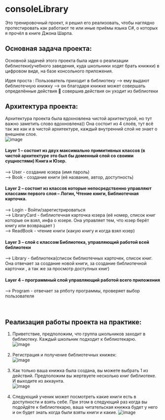# consoleLibrary
Это тренировочный проект, я решил его реализовать, чтобы наглядно протестировать как работают те или иные приёмы языка C#, о которых я прочёл в книге Джона Шарпа.  

## Основная задача проекта:
Основной задачей этого проекта была идея о реализации библиотеки(учебного заведения, куда школьники ходят брать книжки) в цифровом виде, на базе консольного приложения. 

Идея проста : 
Пользователь приходит в библиотеку –> ему выдают библиотечную книжку --> он благодаря книжке может совершать определённые действия  совершив действия он уходит из библиотеки

## Архитектура проекта:
Архитектура проекта была вдохновлена чистой архитектурой, но тут важно заметить слово вдохновлена)) Она состоит из 4 слоёв, тут всё так же как и в чистой архитектуре, каждый внутренний слой не знает о внешнем слое. 
<br>
![image](https://github.com/user-attachments/assets/f1a32439-2b85-4c71-a194-46a9d39278aa)
<br>

#### Layer 1 – состоит из двух максимально примитивных классов (в чистой архитектуре это был бы доменный слой со своими сущностями) Книга и Юзер.<br>
--> User - создание юзера (имя пароль)<br>
--> Book - создание книги (её название, автор, доступность)<br>
    
#### Layer 2 – состоит из классов которые непосредственно управляют классами первого слоя – Логин, Чтение книги, Библиотечная карточка.<br>
--> Login - Войти/зарегистрироваться<br>
--> LibraryСard - библиотечная карточка юзера (её номер, список книг которые он взял, инфа о юзере. Она управляет тем, что юзер берёт книгу или возвращает )<br>
--> ReadBook - чтение книги (какую книгу и когда взял юзер)<br>
    
#### Layer 3 – слой с классом Библиотека, управляющий работой всей библиотеки<br>
--> Library - библиотека(список библиотечных карточек, список книг. Она отвечает за создание новой книги, за создание библиотечной карточки , а так же за просмотр доступных книг)<br>
   
#### Layer 4 – программный слой управляющий работой всего приложения<br>
--> Program - отвечает за рпботу программы, проверяет выбор пользователя<br><br><br>


## Реализация работы проекта на практике:

1) Приветствие, предположим, что группа школьников заходит в библиотеку. Каждый школьник подходит к библиотекарю.<br>
   ![image](https://github.com/user-attachments/assets/facc56f4-26bc-4d61-be14-7354d9c31378)<br>
   <br>
2) Регистрация и получение библиотечных книжек:<br>
   ![image](https://github.com/user-attachments/assets/904a3685-24c7-499c-9faa-5b659dbca374)<br>
   <br>
3) Как только ваша книжка была создана, вы можете выбрать 1 из действий. Предположим вы жертвуете несколько книг библиотеке. И выходите из аккаунта.<br>
   ![image](https://github.com/user-attachments/assets/0321f53c-2da1-4200-b97e-33bd49522d15)<br><br>
4) Следующий ученик может посмотреть какие книги есть в доступности и взять себе. При этом в следующий раз когда вы подойдёте к библиотекарю, ваша читательская книжка будет у него и он будет знать когда были взяты книги и какие.
   ![image](https://github.com/user-attachments/assets/13bc1f58-9be0-417d-91cc-67e284e11b2b)







